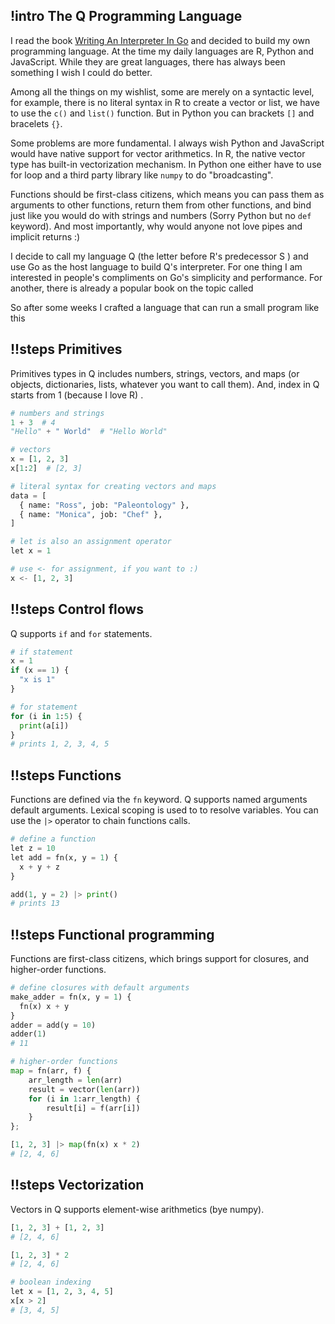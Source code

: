 ## !intro The Q Programming Language

I read the book [Writing An Interpreter In Go](https://interpreterbook.com/) and decided to build my own programming language. At the time my daily languages are R, Python and JavaScript. While they are great languages, there has always been something I wish I could do better.

Among all the things on my wishlist, some are merely on a syntactic level, for example, there is no literal syntax in R to create a vector or list, we have to use the `c()` and `list()` function. But in Python you can brackets `[]` and bracelets `{}`.

Some problems are more fundamental. I always wish Python and JavaScript would have native support for vector arithmetics. In R, the native vector type has built-in vectorization mechanism. In Python one either have to use for loop and a third party library like `numpy` to do "broadcasting".

Functions should be first-class citizens, which means you can pass them as arguments to other functions, return them from other functions, and bind just like you would do with strings and numbers (Sorry Python but no `def` keyword). And most importantly, why would anyone not love pipes and implicit returns :)

I decide to call my language Q (the letter before R's predecessor S ) and use Go as the host language to build Q's interpreter. For one thing I am interested in people's compliments on Go's simplicity and performance. For another, there is already a popular book on the topic called

So after some weeks I crafted a language that can run a small program like this

## !!steps Primitives

Primitives types in Q includes numbers, strings, vectors, and maps (or objects, dictionaries, lists, whatever you want to call them). And, index in Q starts from 1 (because I love R) .

```python ! primitives.q
# numbers and strings
1 + 3  # 4
"Hello" + " World"  # "Hello World"

# vectors
x = [1, 2, 3]
x[1:2]  # [2, 3]

# literal syntax for creating vectors and maps
data = [
  { name: "Ross", job: "Paleontology" },
  { name: "Monica", job: "Chef" },
]

# let is also an assignment operator
let x = 1

# use <- for assignment, if you want to :)
x <- [1, 2, 3]
```

## !!steps Control flows

Q supports `if` and `for` statements.

```python ! control-flow.q
# if statement
x = 1
if (x == 1) {
  "x is 1"
}

# for statement
for (i in 1:5) {
  print(a[i])
}
# prints 1, 2, 3, 4, 5
```

## !!steps Functions

Functions are defined via the `fn` keyword. Q supports named arguments default arguments. Lexical scoping is used to to resolve variables. You can use the `|>` operator to chain functions calls.

```python ! functions.q
# define a function
let z = 10
let add = fn(x, y = 1) {
  x + y + z
}

add(1, y = 2) |> print()
# prints 13
```

## !!steps Functional programming

Functions are first-class citizens, which brings support for closures, and higher-order functions.

```python ! functional.q
# define closures with default arguments
make_adder = fn(x, y = 1) {
  fn(x) x + y
}
adder = add(y = 10)
adder(1)
# 11

# higher-order functions
map = fn(arr, f) {
    arr_length = len(arr)
    result = vector(len(arr))
    for (i in 1:arr_length) {
        result[i] = f(arr[i])
    }
};

[1, 2, 3] |> map(fn(x) x * 2)
# [2, 4, 6]
```

## !!steps Vectorization

Vectors in Q supports element-wise arithmetics (bye numpy).

```python ! vectorization.q
[1, 2, 3] + [1, 2, 3]
# [2, 4, 6]

[1, 2, 3] * 2
# [2, 4, 6]

# boolean indexing
let x = [1, 2, 3, 4, 5]
x[x > 2]
# [3, 4, 5]
```
